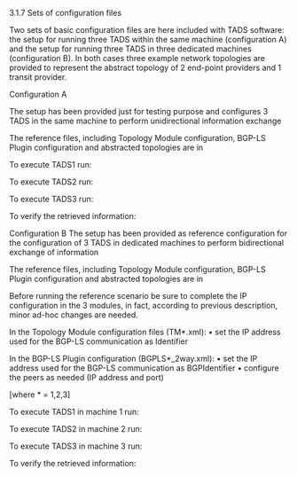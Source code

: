 3.1.7	Sets of configuration files

Two sets of basic configuration files are here included with TADS software: the setup for running three TADS within the same machine (configuration A) and the setup for running three TADS in three dedicated machines (configuration B). In both cases three example network topologies are provided to represent the abstract topology of 2 end-point providers and 1 transit provider.

Configuration A

The setup has been provided just for testing purpose and configures 3 TADS in the same machine to perform unidirectional information exchange 

 

The reference files, including Topology Module configuration, BGP-LS Plugin configuration and abstracted topologies are in 
 

To execute TADS1 run:
 

To execute TADS2 run:
 

To execute TADS3 run:
 

To verify the retrieved information:
  
Configuration B
The setup has been provided as reference configuration for the configuration of 3 TADS in dedicated machines to perform bidirectional exchange of information 



 
The reference files, including Topology Module configuration, BGP-LS Plugin configuration and abstracted topologies are in
 

Before running the reference scenario be sure to complete the IP configuration in the 3 modules, in fact, according to previous description, minor ad-hoc changes are needed.

In the Topology Module configuration files (TM*.xml): 
•	set the IP address used for the BGP-LS communication as Identifier

In the BGP-LS Plugin configuration (BGPLS*_2way.xml):
•	set the IP address used for the BGP-LS communication as BGPIdentifier
•	configure the peers as needed (IP address and port) 

[where * = 1,2,3] 

To execute TADS1 in machine 1 run:
 

To execute TADS2 in machine 2 run:
 

To execute TADS3 in machine 3 run:
 

To verify the retrieved information:
 

